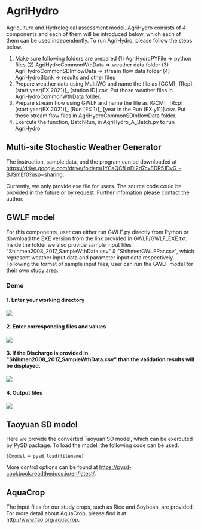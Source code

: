 # AgriHydro
Agriculture and Hydrological assessment model.
AgriHydro consists of 4 components and each of them will be introduced below, which each of them can be used independently.
To run AgriHydro, please follow the steps below.
1. Make sure following folders are prepared
  (1) AgriHydroPYFile		          => python files
	(2) AgriHydroCommonWthData	    => weather data folder
	(3) AgriHydroCommonSDInflowData	=> stream flow data folder
	(4) AgriHydroBlank		          => results and other files
2. Prepare weather data using MultiWG and name the file as [GCM]_ [Rcp]_ [start year(EX 2021)]_ [station ID].csv. Put those weather files in AgriHydroCommonWthData folder.
3. Prepare stream flow using GWLF and name the file as [GCM]_ [Rcp]_ [start year(EX 2021)]_ [Run (EX 1)]_ [year in the Run (EX y11)].csv. Put those stream flow files in AgriHydroCommonSDInflowData folder.
4. Exercute the function, BatchRun, in AgriHydro_A_Batch.py to run AgriHydro
  
## Multi-site Stochastic Weather Generator

The instruction, sample data, and the program can be downloaded at https://drive.google.com/drive/folders/1YCsQCfLnDI2d7cy8DR51DyG--BJSmEf0?usp=sharing.

Currently, we only provide exe file for users. The source code could be provided in the future or by request. Further infomation please contact the author. 

## GWLF model
For this components, user can either run GWLF.py directly from Python or download the EXE version from the link provided in GWLF/GWLF_EXE.txt. Inside the folder we also provide sample input files "Shihmen2008_2017_SampleWthData.csv" & "ShihmenGWLFPar.csv", which represent weather input data and parameter input data respectively. Following the format of sample input files, user can run the GWLF model for their own study area.
### Demo 
#### 1. Enter your working directory

![](https://i.imgur.com/4SJTr09.png)

#### 2. Enter corresponding files and values

![](https://i.imgur.com/4gMF99J.png)

#### 3. If the Discharge is provided in "Shihmen2008_2017_SampleWthData.csv" than the validation results will be displayed. 

![](https://i.imgur.com/rNoad8Z.png)

#### 4. Output files

![](https://i.imgur.com/OEAY1o7.png)

## Taoyuan SD model
Here we provide the converted Taoyuan SD model, which can be exercuted by PySD package.
To load the model, the following code can be used.
```
SDmodel = pysd.load(filename)
```
More control options can be found at https://pysd-cookbook.readthedocs.io/en/latest/.

## AquaCrop
The input files for our study crops, such as Rice and Soybean, are provided. For more detail about AquaCrop, please find it at http://www.fao.org/aquacrop.
